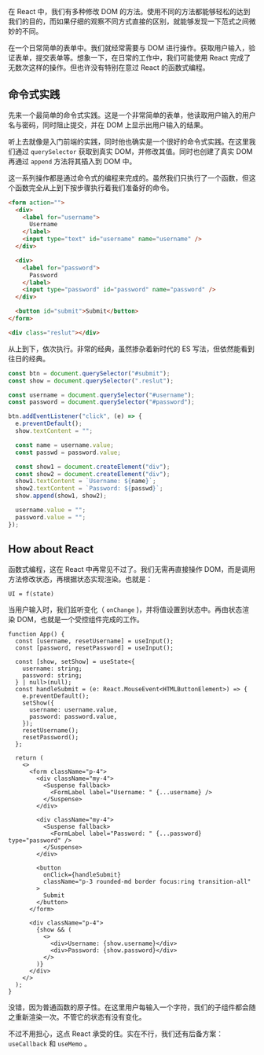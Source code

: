 在 React 中，我们有多种修改 DOM 的方法。使用不同的方法都能够轻松的达到我们的目的，而如果仔细的观察不同方式直接的区别，就能够发现一下范式之间微妙的不同。

在一个日常简单的表单中。我们就经常需要与 DOM 进行操作。获取用户输入，验证表单，提交表单等。想象一下，在日常的工作中，我们可能使用 React 完成了无数次这样的操作。但也许没有特别在意过 React 的函数式编程。

## 命令式实践

先来一个最简单的命令式实践。这是一个非常简单的表单，他读取用户输入的用户名与密码，同时阻止提交，并在 DOM 上显示出用户输入的结果。

听上去就像是入门前端的实践，同时他也确实是一个很好的命令式实践。在这里我们通过 `querySelector` 获取到真实 DOM，并修改其值。同时也创建了真实 DOM 再通过 `append` 方法将其插入到 DOM 中。

这一系列操作都是通过命令式的编程来完成的。虽然我们只执行了一个函数，但这个函数完全从上到下按步骤执行着我们准备好的命令。

```html
<form action="">
  <div>
    <label for="username">
      Username
    </label>
    <input type="text" id="username" name="username" />
  </div>

  <div>
    <label for="password">
      Password
    </label>
    <input type="password" id="password" name="password" />
  </div>

  <button id="submit">Submit</button>
</form>

<div class="reslut"></div>
```

从上到下，依次执行。非常的经典，虽然掺杂着新时代的 ES 写法，但依然能看到往日的经典。

```jsx
const btn = document.querySelector("#submit");
const show = document.querySelector(".reslut");

const username = document.querySelector("#username");
const password = document.querySelector("#password");

btn.addEventListener("click", (e) => {
  e.preventDefault();
  show.textContent = "";

  const name = username.value;
  const passwd = password.value;

  const show1 = document.createElement("div");
  const show2 = document.createElement("div");
  show1.textContent = `Username: ${name}`;
  show2.textContent = `Password: ${passwd}`;
  show.append(show1, show2);

  username.value = "";
  password.value = "";
});
```

## How about React

函数式编程，这在 React 中再常见不过了。我们无需再直接操作 DOM，而是调用方法修改状态，再根据状态实现渲染。也就是：

```tsx
UI = f(state)
```

当用户输入时，我们监听变化（ `onChange` )，并将值设置到状态中。再由状态渲染 DOM，也就是一个受控组件完成的工作。

```tsx
function App() {
  const [username, resetUsername] = useInput();
  const [password, resetPassword] = useInput();

  const [show, setShow] = useState<{
    username: string;
    password: string;
  } | null>(null);
  const handleSubmit = (e: React.MouseEvent<HTMLButtonElement>) => {
    e.preventDefault();
    setShow({
      username: username.value,
      password: password.value,
    });
    resetUsername();
    resetPassword();
  };

  return (
    <>
      <form className="p-4">
        <div className="my-4">
          <Suspense fallback>
            <FormLabel label="Username: " {...username} />
          </Suspense>
        </div>

        <div className="my-4">
          <Suspense fallback>
            <FormLabel label="Password: " {...password} type="password" />
          </Suspense>
        </div>

        <button
          onClick={handleSubmit}
          className="p-3 rounded-md border focus:ring transition-all"
        >
          Submit
        </button>
      </form>

      <div className="p-4">
        {show && (
          <>
            <div>Username: {show.username}</div>
            <div>Password: {show.password}</div>
          </>
        )}
      </div>
    </>
  );
}
```

没错，因为普通函数的原子性。在这里用户每输入一个字符，我们的子组件都会随之重新渲染一次。不管它的状态有没有变化。

不过不用担心，这点 React 承受的住。实在不行，我们还有后备方案：`useCallback` 和 `useMemo` 。